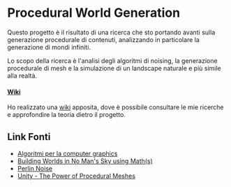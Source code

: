 Procedural World Generation
===
Questo progetto è il risultato di una ricerca che sto portando avanti sulla generazione procedurale di contenuti, analizzando in particolare la generazione di mondi infiniti. 

Lo scopo della ricerca è l'analisi degli algoritmi di noising, la generazione procedurale di mesh e la simulazione di un landscape naturale e più simile alla realtà. 

#### [Wiki](/Wiki/Wiki.md)
Ho realizzato una [wiki](/Wiki/Wiki.md) apposita, dove è possibile consultare le mie ricerche e approfondire la teoria dietro il progetto.

## Link Fonti
- [Algoritmi per la computer graphics](http://www.faqs.org/faqs/graphics/algorithms-faq/)
- [Building Worlds in No Man's Sky using Math(s)](https://www.youtube.com/watch?v=C9RyEiEzMiU&t=2578s)
- [Perlin Noise](https://en.wikipedia.org/wiki/Perlin_noise)
- [Unity - The Power of Procedural Meshes](https://www.youtube.com/watch?v=8LTDFwWMlqQ)